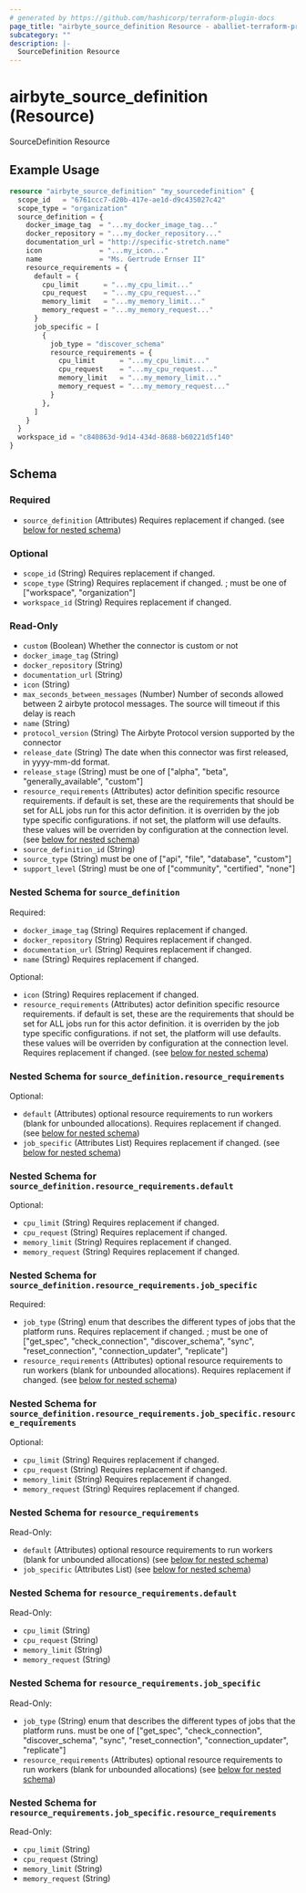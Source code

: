 ```yaml
---
# generated by https://github.com/hashicorp/terraform-plugin-docs
page_title: "airbyte_source_definition Resource - aballiet-terraform-provider-airbyte-oss"
subcategory: ""
description: |-
  SourceDefinition Resource
---
```


# airbyte_source_definition (Resource)

SourceDefinition Resource

## Example Usage

```terraform
resource "airbyte_source_definition" "my_sourcedefinition" {
  scope_id   = "6761ccc7-d20b-417e-ae1d-d9c435027c42"
  scope_type = "organization"
  source_definition = {
    docker_image_tag  = "...my_docker_image_tag..."
    docker_repository = "...my_docker_repository..."
    documentation_url = "http://specific-stretch.name"
    icon              = "...my_icon..."
    name              = "Ms. Gertrude Ernser II"
    resource_requirements = {
      default = {
        cpu_limit      = "...my_cpu_limit..."
        cpu_request    = "...my_cpu_request..."
        memory_limit   = "...my_memory_limit..."
        memory_request = "...my_memory_request..."
      }
      job_specific = [
        {
          job_type = "discover_schema"
          resource_requirements = {
            cpu_limit      = "...my_cpu_limit..."
            cpu_request    = "...my_cpu_request..."
            memory_limit   = "...my_memory_limit..."
            memory_request = "...my_memory_request..."
          }
        },
      ]
    }
  }
  workspace_id = "c840863d-9d14-434d-8688-b60221d5f140"
}
```

<!-- schema generated by tfplugindocs -->
## Schema

### Required

- `source_definition` (Attributes) Requires replacement if changed. (see [below for nested schema](#nestedatt--source_definition))

### Optional

- `scope_id` (String) Requires replacement if changed.
- `scope_type` (String) Requires replacement if changed. ; must be one of ["workspace", "organization"]
- `workspace_id` (String) Requires replacement if changed.

### Read-Only

- `custom` (Boolean) Whether the connector is custom or not
- `docker_image_tag` (String)
- `docker_repository` (String)
- `documentation_url` (String)
- `icon` (String)
- `max_seconds_between_messages` (Number) Number of seconds allowed between 2 airbyte protocol messages. The source will timeout if this delay is reach
- `name` (String)
- `protocol_version` (String) The Airbyte Protocol version supported by the connector
- `release_date` (String) The date when this connector was first released, in yyyy-mm-dd format.
- `release_stage` (String) must be one of ["alpha", "beta", "generally_available", "custom"]
- `resource_requirements` (Attributes) actor definition specific resource requirements. if default is set, these are the requirements that should be set for ALL jobs run for this actor definition. it is overriden by the job type specific configurations. if not set, the platform will use defaults. these values will be overriden by configuration at the connection level. (see [below for nested schema](#nestedatt--resource_requirements))
- `source_definition_id` (String)
- `source_type` (String) must be one of ["api", "file", "database", "custom"]
- `support_level` (String) must be one of ["community", "certified", "none"]

<a id="nestedatt--source_definition"></a>
### Nested Schema for `source_definition`

Required:

- `docker_image_tag` (String) Requires replacement if changed.
- `docker_repository` (String) Requires replacement if changed.
- `documentation_url` (String) Requires replacement if changed.
- `name` (String) Requires replacement if changed.

Optional:

- `icon` (String) Requires replacement if changed.
- `resource_requirements` (Attributes) actor definition specific resource requirements. if default is set, these are the requirements that should be set for ALL jobs run for this actor definition. it is overriden by the job type specific configurations. if not set, the platform will use defaults. these values will be overriden by configuration at the connection level. Requires replacement if changed. (see [below for nested schema](#nestedatt--source_definition--resource_requirements))

<a id="nestedatt--source_definition--resource_requirements"></a>
### Nested Schema for `source_definition.resource_requirements`

Optional:

- `default` (Attributes) optional resource requirements to run workers (blank for unbounded allocations). Requires replacement if changed. (see [below for nested schema](#nestedatt--source_definition--resource_requirements--default))
- `job_specific` (Attributes List) Requires replacement if changed. (see [below for nested schema](#nestedatt--source_definition--resource_requirements--job_specific))

<a id="nestedatt--source_definition--resource_requirements--default"></a>
### Nested Schema for `source_definition.resource_requirements.default`

Optional:

- `cpu_limit` (String) Requires replacement if changed.
- `cpu_request` (String) Requires replacement if changed.
- `memory_limit` (String) Requires replacement if changed.
- `memory_request` (String) Requires replacement if changed.


<a id="nestedatt--source_definition--resource_requirements--job_specific"></a>
### Nested Schema for `source_definition.resource_requirements.job_specific`

Required:

- `job_type` (String) enum that describes the different types of jobs that the platform runs. Requires replacement if changed. ; must be one of ["get_spec", "check_connection", "discover_schema", "sync", "reset_connection", "connection_updater", "replicate"]
- `resource_requirements` (Attributes) optional resource requirements to run workers (blank for unbounded allocations). Requires replacement if changed. (see [below for nested schema](#nestedatt--source_definition--resource_requirements--job_specific--resource_requirements))

<a id="nestedatt--source_definition--resource_requirements--job_specific--resource_requirements"></a>
### Nested Schema for `source_definition.resource_requirements.job_specific.resource_requirements`

Optional:

- `cpu_limit` (String) Requires replacement if changed.
- `cpu_request` (String) Requires replacement if changed.
- `memory_limit` (String) Requires replacement if changed.
- `memory_request` (String) Requires replacement if changed.





<a id="nestedatt--resource_requirements"></a>
### Nested Schema for `resource_requirements`

Read-Only:

- `default` (Attributes) optional resource requirements to run workers (blank for unbounded allocations) (see [below for nested schema](#nestedatt--resource_requirements--default))
- `job_specific` (Attributes List) (see [below for nested schema](#nestedatt--resource_requirements--job_specific))

<a id="nestedatt--resource_requirements--default"></a>
### Nested Schema for `resource_requirements.default`

Read-Only:

- `cpu_limit` (String)
- `cpu_request` (String)
- `memory_limit` (String)
- `memory_request` (String)


<a id="nestedatt--resource_requirements--job_specific"></a>
### Nested Schema for `resource_requirements.job_specific`

Read-Only:

- `job_type` (String) enum that describes the different types of jobs that the platform runs. must be one of ["get_spec", "check_connection", "discover_schema", "sync", "reset_connection", "connection_updater", "replicate"]
- `resource_requirements` (Attributes) optional resource requirements to run workers (blank for unbounded allocations) (see [below for nested schema](#nestedatt--resource_requirements--job_specific--resource_requirements))

<a id="nestedatt--resource_requirements--job_specific--resource_requirements"></a>
### Nested Schema for `resource_requirements.job_specific.resource_requirements`

Read-Only:

- `cpu_limit` (String)
- `cpu_request` (String)
- `memory_limit` (String)
- `memory_request` (String)


